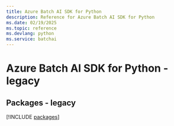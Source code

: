 ```yaml
---
title: Azure Batch AI SDK for Python
description: Reference for Azure Batch AI SDK for Python
ms.date: 02/19/2025
ms.topic: reference
ms.devlang: python
ms.service: batchai
---
```

# Azure Batch AI SDK for Python - legacy
## Packages - legacy
[!INCLUDE [packages](batch-ai-index.md)]